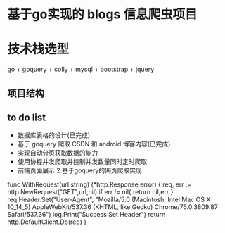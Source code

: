 # 基于go实现的 blogs 信息爬虫项目

# 技术栈选型
go + goquery + colly + mysql + bootstrap + jquery

## 项目结构

## to do list
-  数据库表格的设计(已完成)
-  基于 goquery 爬取 CSDN 和 android 博客内容(已完成)
-  实现自动分页获取数据的能力
-  使用协程并发爬取并控制并发数量同时定时爬取
-  前端页面展示
2.基于goquery的网页爬取实现


func WithRequest(url string) (*http.Response,error) {
	req, err := http.NewRequest("GET",url,nil)
	if err != nil{
		return nil,err
		}
	req.Header.Set("User-Agent",
		"Mozilla/5.0 (Macintosh; Intel Mac OS X 10_14_5) AppleWebKit/537.36 (KHTML, like Gecko) Chrome/76.0.3809.87 Safari/537.36")
	log.Print("Success Set Header")
	return http.DefaultClient.Do(req)
}

